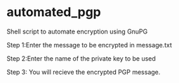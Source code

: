 # automated_pgp
Shell script to automate encryption using GnuPG

Step 1:Enter the message to be encrypted in message.txt

Step 2:Enter the name of the private key to be used

Step 3: You will recieve the encrypted PGP message.
